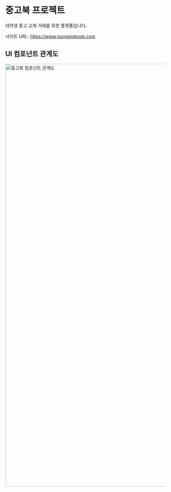 # 중고북 프로젝트

대학생 중고 교제 거래를 위한 플랫폼입니다.

사이트 URL: https://www.joonggobook.com


##

## UI 컴포넌트 관계도

<img width="1328" alt="중고북 컴포넌트 관계도" src="https://user-images.githubusercontent.com/72393144/192121947-46c618ff-e19b-4a26-ba5a-4a48d2078ac0.png">
